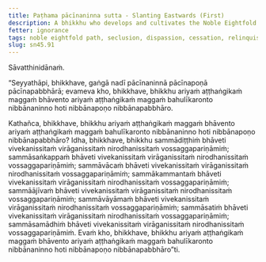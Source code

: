 ```yaml
---
title: Paṭhama pācīnaninna sutta - Slanting Eastwards (First)
description: A bhikkhu who develops and cultivates the Noble Eightfold Path slants, slopes, and inclines towards Nibbāna.
fetter: ignorance
tags: noble eightfold path, seclusion, dispassion, cessation, relinquishment, sn, sn45-56, sn45
slug: sn45.91
---
```


Sāvatthinidānaṁ.

“Seyyathāpi, bhikkhave, gaṅgā nadī pācīnaninnā pācīnapoṇā pācīnapabbhārā; evameva kho, bhikkhave, bhikkhu ariyaṁ aṭṭhaṅgikaṁ maggaṁ bhāvento ariyaṁ aṭṭhaṅgikaṁ maggaṁ bahulīkaronto nibbānaninno hoti nibbānapoṇo nibbānapabbhāro.

Kathañca, bhikkhave, bhikkhu ariyaṁ aṭṭhaṅgikaṁ maggaṁ bhāvento ariyaṁ aṭṭhaṅgikaṁ maggaṁ bahulīkaronto nibbānaninno hoti nibbānapoṇo nibbānapabbhāro? Idha, bhikkhave, bhikkhu sammādiṭṭhiṁ bhāveti vivekanissitaṁ virāganissitaṁ nirodhanissitaṁ vossaggapariṇāmiṁ; sammāsaṅkappaṁ bhāveti vivekanissitaṁ virāganissitaṁ nirodhanissitaṁ vossaggapariṇāmiṁ; sammāvācaṁ bhāveti vivekanissitaṁ virāganissitaṁ nirodhanissitaṁ vossaggapariṇāmiṁ; sammākammantaṁ bhāveti vivekanissitaṁ virāganissitaṁ nirodhanissitaṁ vossaggapariṇāmiṁ; sammāājīvaṁ bhāveti vivekanissitaṁ virāganissitaṁ nirodhanissitaṁ vossaggapariṇāmiṁ; sammāvāyāmaṁ bhāveti vivekanissitaṁ virāganissitaṁ nirodhanissitaṁ vossaggapariṇāmiṁ; sammāsatiṁ bhāveti vivekanissitaṁ virāganissitaṁ nirodhanissitaṁ vossaggapariṇāmiṁ; sammāsamādhiṁ bhāveti vivekanissitaṁ virāganissitaṁ nirodhanissitaṁ vossaggapariṇāmiṁ. Evaṁ kho, bhikkhave, bhikkhu ariyaṁ aṭṭhaṅgikaṁ maggaṁ bhāvento ariyaṁ aṭṭhaṅgikaṁ maggaṁ bahulīkaronto nibbānaninno hoti nibbānapoṇo nibbānapabbhāro”ti.
